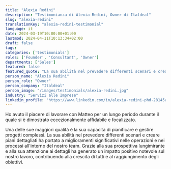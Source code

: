 ```yaml
---
title: "Alexia Redini"
description: "Testimonianza di Alexia Redini, Owner di Italdeal"
slug: "alexia-redini"
translationKey: "alexia-redini-testimonial"
language: it
date: 2024-03-19T10:00:00+01:00
lastmod: 2024-04-11T10:13:34+02:00
draft: false
tags:
categories: ['testimonials']
roles: ['Founder', 'Consultant', 'Owner']
departments: ['Sales']
featured: false
featured_quote: "La sua abilità nel prevedere differenti scenari e creare piani dettagliati ha portato a miglioramenti significativi nelle operazioni e nei processi all'interno del nostro team."
person_name: "Alexia Redini"
person_role: "Owner"
person_company: "Italdeal"
person_image: "/images/testimonials/alexia-redini.jpg"
industry: "Servizi alle Imprese"
linkedin_profile: "https://www.linkedin.com/in/alexia-redini-phd-28145a179/"
---
```



Ho avuto il piacere di lavorare con Matteo per un lungo periodo durante il quale si è dimostrato eccezionalmente affidabile e focalizzato.

Una delle sue maggiori qualità è la sua capacità di pianificare e gestire progetti complessi. La sua abilità nel prevedere differenti scenari e creare piani dettagliati ha portato a miglioramenti significativi nelle operazioni e nei processi all'interno del nostro team. Grazie alla sua prospettiva lungimirante e alla sua attenzione ai dettagli ha generato un impatto positivo notevole sul nostro lavoro, contribuendo alla crescita di tutti e al raggiungimento degli obiettivi.
